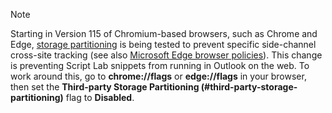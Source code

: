 > [!NOTE]
> Starting in Version 115 of Chromium-based browsers, such as Chrome and Edge, [storage partitioning](https://developers.google.com/privacy-sandbox/3pcd/storage-partitioning) is being tested to prevent specific side-channel cross-site tracking (see also [Microsoft Edge browser policies](/deployedge/microsoft-edge-policies#defaultthirdpartystoragepartitioningsetting)). This change is preventing Script Lab snippets from running in Outlook on the web. To work around this, go to **chrome://flags** or **edge://flags** in your browser, then set the **Third-party Storage Partitioning (#third-party-storage-partitioning)** flag to **Disabled**.
